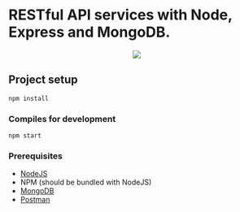 # RESTful API services with Node, Express and MongoDB.

<p align="center">
<img src="https://miro.medium.com/max/1040/1*ld9k6ygaJCBF6o6fyuQQIA.jpeg" />
</p>

## Project setup
```
npm install
```

### Compiles for development
```
npm start
```

### Prerequisites
* [NodeJS](https://nodejs.org/en/download/) 
* NPM (should be bundled with NodeJS)
* [MongoDB](https://www.mongodb.com/)
* [Postman](https://www.postman.com/)
